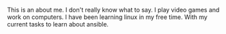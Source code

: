 This is an about me.  I don't really know what to say.  I play video games and work on computers.  I have been learning linux in my free time.  With my current tasks to learn about ansible.  
